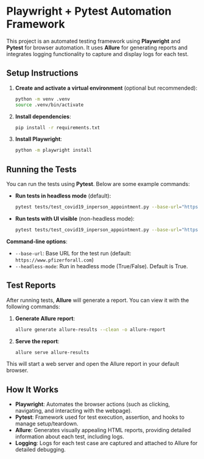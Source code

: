 # Playwright + Pytest Automation Framework

This project is an automated testing framework using **Playwright** and **Pytest** for browser automation. It uses **Allure** for generating reports and integrates logging functionality to capture and display logs for each test.


## Setup Instructions

1. **Create and activate a virtual environment** (optional but recommended):
    ```bash
    python -m venv .venv
    source .venv/bin/activate
    ```

2. **Install dependencies**:
    ```bash
    pip install -r requirements.txt
    ```

3. **Install Playwright**:
    ```bash
    python -m playwright install
    ```

## Running the Tests

You can run the tests using **Pytest**. Below are some example commands:

- **Run tests in headless mode** (default):
    ```bash
    pytest tests/test_covid19_inperson_appointment.py --base-url="https://www.pfizerforall.com"
    ```

- **Run tests with UI visible** (non-headless mode):
    ```bash
    pytest tests/test_covid19_inperson_appointment.py --base-url="https://www.pfizerforall.com" --headless-mode="False"
    ```

**Command-line options**:
- `--base-url`: Base URL for the test run (default: `https://www.pfizerforall.com`)
- `--headless-mode`: Run in headless mode (True/False). Default is True.

## Test Reports

After running tests, **Allure** will generate a report. You can view it with the following commands:

1. **Generate Allure report**:
    ```bash
    allure generate allure-results --clean -o allure-report
    ```

2. **Serve the report**:
    ```bash
    allure serve allure-results
    ```

This will start a web server and open the Allure report in your default browser.

## How It Works

- **Playwright**: Automates the browser actions (such as clicking, navigating, and interacting with the webpage).
- **Pytest**: Framework used for test execution, assertion, and hooks to manage setup/teardown.
- **Allure**: Generates visually appealing HTML reports, providing detailed information about each test, including logs.
- **Logging**: Logs for each test case are captured and attached to Allure for detailed debugging.
